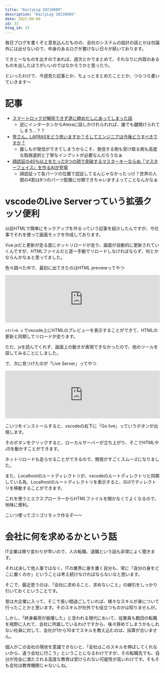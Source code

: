```yaml
---
title: "DailyLog 20210809"
description: "DailyLog 20210809"
date: 2021-08-09
id: 33
blog_id: 33
---
```


毎日ブログを書くぞと意気込んだものの、会社のシステムの設計の話とかは勿論外には出せないので、中身のあるログが書けない日々が続いております。

てきとーなものを出すのであれば、週次とかでまとめて、それなりに内容のあるものを出したほうがいいのではなかろうかと思ったり。

といったわけで、今週見た記事とか、ちょっとまとめたこととか、つらつら書いていきます～

# 記事
- [スマートロックが解除できず遂に締めだしにあってしまった話](https://k-tai.watch.impress.co.jp/docs/column/minna/1340971.html)
  - 逆にインターホンからAlexaに話しかけれられれば、誰でも鍵開けられてしまう…？？
- [登さん、LAPRASをどう思いますか？そしてエンジニアは今後どうすべきですか？](https://note.lapras.com/interview/dnobori/)
  - 誰しもが発信ができてしまうからこそ、発信する側も受け取る側も高度な取捨選択と丁寧なインプットが必要なんだろうなぁ
- [顔認証の40％以上をたった9つの顔で突破するマスターキーならぬ「マスターフェイス」を作るAIが登場](https://gigazine.net/news/20210805-master-faces-bypass-face-recognition/)
  - 顔認証って各パーツの位置で認証してるんじゃなかったっけ？世界の人間の4割は9つのパーツ配置に分類できちゃいますよってことなんかなぁ

# vscodeのLive Serverっていう拡張クッソ便利
以前HTMLで簡単にモックアップを作るっていう記事を紹介したんですが、今仕事でそれを使って画面モックを作成しております。

Vue.jsだと更新が走る度にホットリロードが走り、画面が自動的に更新されていくんですが、HTMLファイルだと逐一手動でリロードしなければならず、何とかならんかなぁと思ってました。

色々調べた中で、最初に出てきたのはHTML previewってやつ

<iframe 
  class="hatenablogcard" 
  style="width:100%;height:155px;max-width:680px;"
  src="https://hatenablog-parts.com/embed?url=https://marketplace.visualstudio.com/items?itemName=tht13.html-preview-vscode" 
  width="300" height="150" frameborder="0" scrolling="no">
</iframe>

`ctrl+k v` でvscode上にHTMLのプレビューを表示することができて、HTMLの更新と同期してリロードが走ります。

ただ、jsを読んでくれず、画面上の動きが表現できなかったので、他のツールを探してみることにしました。

で、次に見つけたのが「Live Server」ってやつ

<iframe 
  class="hatenablogcard" 
  style="width:100%;height:155px;max-width:680px;"
  src="https://hatenablog-parts.com/embed?url=https://marketplace.visualstudio.com/items?itemName=ritwickdey.LiveServer" 
  width="300" height="150" frameborder="0" scrolling="no">
</iframe>

こいつをインストールすると、vscodeの右下に「Go live」っていうボタンが出現します。

そのボタンをクリックすると、ローカルサーバーが立ち上がり、そこでHTMLやJSを動かすことができます。

ホットリロードも走らせることができるので、開発がすごくスムーズになりました。

また、Localhostのルートディレクトリが、vscodeのルートディレクトリと同期している為、Localhostのルートディレクトリを表示すると、GUIでディレクトリを移動することができます。

これを使うとエクスプローラーからHTMLファイルを開かなくてよくなるので、地味に便利。

こいつ使ってゴリゴリモック作るぞ～～

# 会社に何を求めるかという話
IT企業は移り変わりが早いので、人の転職、退職という話も非常によく聞きます。

それは決して他人事ではなく、ITの業界に身を置く自分も、常に「自分の身をどこに置くのか」ということは考え続けなければならないなと思います。

そこで、最近思うのは、「会社に求めること、求めないこと」の線引をしっかり引いておくということです。

昔は大企業に入って、そこで長い間過ごしていれば、様々なスキルが身について行ったことかと思います。そのスキルが社外でも役立つものかは知りませんが。

しかし、「終身雇用が崩壊した」と言われる現代において、従業員も数回の転職を視野に入れて、会社に所属しているわけですから、後々辞めてしまうかもしれない社員に対して、会社が1から10までスキルを教え込むのは、採算が合いません。

個人がこの会社の現状を意識できないと、「会社はこのスキルを伸ばしてくれないから、違う会社に行こう」ということになるわけですが、その転職先でも、自分が完全に満たされる高度な教育は受けられない可能性が高いわけです。そもそも会社は教育機関じゃないしね。

